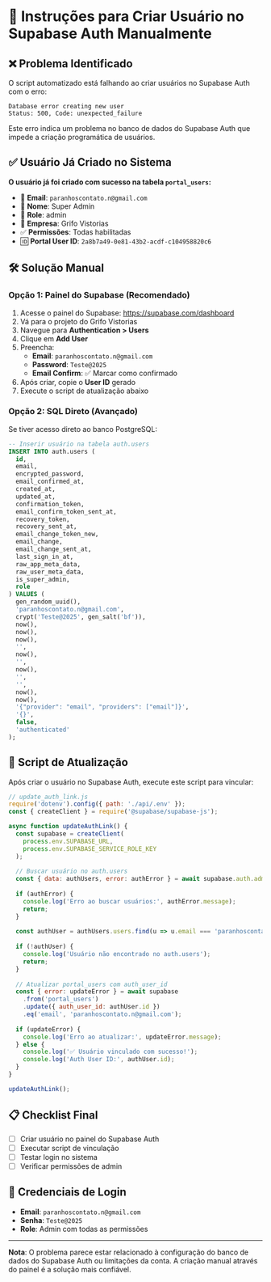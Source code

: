 # 🔐 Instruções para Criar Usuário no Supabase Auth Manualmente

## ❌ Problema Identificado

O script automatizado está falhando ao criar usuários no Supabase Auth com o erro:
```
Database error creating new user
Status: 500, Code: unexpected_failure
```

Este erro indica um problema no banco de dados do Supabase Auth que impede a criação programática de usuários.

## ✅ Usuário Já Criado no Sistema

**O usuário já foi criado com sucesso na tabela `portal_users`:**

- 📧 **Email**: `paranhoscontato.n@gmail.com`
- 👤 **Nome**: Super Admin
- 🔑 **Role**: admin
- 🏢 **Empresa**: Grifo Vistorias
- ✅ **Permissões**: Todas habilitadas
- 🆔 **Portal User ID**: `2a8b7a49-0e81-43b2-acdf-c104958820c6`

## 🛠️ Solução Manual

### Opção 1: Painel do Supabase (Recomendado)

1. Acesse o painel do Supabase: https://supabase.com/dashboard
2. Vá para o projeto do Grifo Vistorias
3. Navegue para **Authentication > Users**
4. Clique em **Add User**
5. Preencha:
   - **Email**: `paranhoscontato.n@gmail.com`
   - **Password**: `Teste@2025`
   - **Email Confirm**: ✅ Marcar como confirmado
6. Após criar, copie o **User ID** gerado
7. Execute o script de atualização abaixo

### Opção 2: SQL Direto (Avançado)

Se tiver acesso direto ao banco PostgreSQL:

```sql
-- Inserir usuário na tabela auth.users
INSERT INTO auth.users (
  id,
  email,
  encrypted_password,
  email_confirmed_at,
  created_at,
  updated_at,
  confirmation_token,
  email_confirm_token_sent_at,
  recovery_token,
  recovery_sent_at,
  email_change_token_new,
  email_change,
  email_change_sent_at,
  last_sign_in_at,
  raw_app_meta_data,
  raw_user_meta_data,
  is_super_admin,
  role
) VALUES (
  gen_random_uuid(),
  'paranhoscontato.n@gmail.com',
  crypt('Teste@2025', gen_salt('bf')),
  now(),
  now(),
  now(),
  '',
  now(),
  '',
  now(),
  '',
  '',
  now(),
  now(),
  '{"provider": "email", "providers": ["email"]}',
  '{}',
  false,
  'authenticated'
);
```

## 🔄 Script de Atualização

Após criar o usuário no Supabase Auth, execute este script para vincular:

```javascript
// update_auth_link.js
require('dotenv').config({ path: './api/.env' });
const { createClient } = require('@supabase/supabase-js');

async function updateAuthLink() {
  const supabase = createClient(
    process.env.SUPABASE_URL,
    process.env.SUPABASE_SERVICE_ROLE_KEY
  );
  
  // Buscar usuário no auth.users
  const { data: authUsers, error: authError } = await supabase.auth.admin.listUsers();
  
  if (authError) {
    console.log('Erro ao buscar usuários:', authError.message);
    return;
  }
  
  const authUser = authUsers.users.find(u => u.email === 'paranhoscontato.n@gmail.com');
  
  if (!authUser) {
    console.log('Usuário não encontrado no auth.users');
    return;
  }
  
  // Atualizar portal_users com auth_user_id
  const { error: updateError } = await supabase
    .from('portal_users')
    .update({ auth_user_id: authUser.id })
    .eq('email', 'paranhoscontato.n@gmail.com');
  
  if (updateError) {
    console.log('Erro ao atualizar:', updateError.message);
  } else {
    console.log('✅ Usuário vinculado com sucesso!');
    console.log('Auth User ID:', authUser.id);
  }
}

updateAuthLink();
```

## 📋 Checklist Final

- [ ] Criar usuário no painel do Supabase Auth
- [ ] Executar script de vinculação
- [ ] Testar login no sistema
- [ ] Verificar permissões de admin

## 🎯 Credenciais de Login

- **Email**: `paranhoscontato.n@gmail.com`
- **Senha**: `Teste@2025`
- **Role**: Admin com todas as permissões

---

**Nota**: O problema parece estar relacionado à configuração do banco de dados do Supabase Auth ou limitações da conta. A criação manual através do painel é a solução mais confiável.